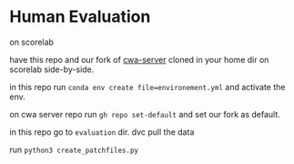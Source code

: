 # Human Evaluation

on scorelab

have this repo and our fork of [cwa-server](https://github.com/feedback-to-code/cwa-server) cloned in your home dir on scorelab side-by-side.

in this repo run `conda env create file=environement.yml` and activate the env.

on cwa server repo run `gh repo set-default` and set our fork as default.


in this repo go to `evaluation` dir.
dvc pull the data

run `python3 create_patchfiles.py`
